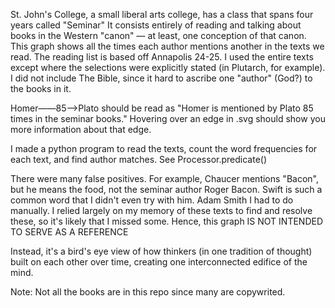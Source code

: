 St. John's College, a small liberal arts college, has a class that spans four years called "Seminar"
It consists entirely of reading and talking about books in the Western "canon" — at least, one conception of that canon.
This graph shows all the times each author mentions another in the texts we read.
The reading list is based off Annapolis 24-25. I used the entire texts except where the selections were explicitly stated (in Plutarch, for example).
I did not include The Bible, since it hard to ascribe one "author" (God?) to the books in it.

Homer——85——>Plato should be read as "Homer is mentioned by Plato 85 times in the seminar books."
Hovering over an edge in .svg should show you more information about that edge.

I made a python program to read the texts, count the word frequencies for each text, and find author matches. See Processor.predicate()

There were many false positives. For example, Chaucer mentions "Bacon", but he means the food, not the seminar author Roger Bacon. Swift is such a common word that I didn't even try with him. Adam Smith I had to do manually.
I relied largely on my memory of these texts to find and resolve these, so it's likely that I missed some. Hence, this graph IS NOT INTENDED TO SERVE AS A REFERENCE

Instead, it's a bird's eye view of how thinkers (in one tradition of thought) built on each other over time, creating one interconnected edifice of the mind.

Note: Not all the books are in this repo since many are copywrited.
